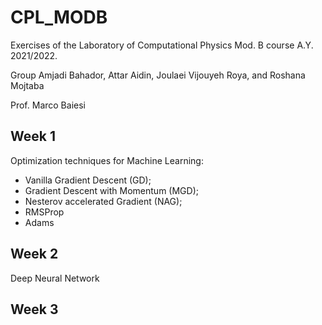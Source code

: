# CPL_MODB
Exercises of the Laboratory of Computational Physics Mod. B course A.Y. 2021/2022.

Group Amjadi Bahador, Attar Aidin, Joulaei Vijouyeh Roya, and Roshana Mojtaba

Prof. Marco Baiesi

## Week 1

Optimization techniques for Machine Learning:
- Vanilla Gradient Descent (GD);
- Gradient Descent with Momentum (MGD);
- Nesterov accelerated Gradient (NAG);
- RMSProp
- Adams

## Week 2

Deep Neural Network

## Week 3
